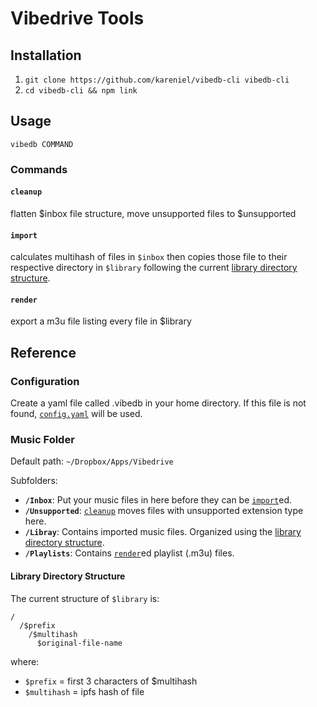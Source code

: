 # Vibedrive Tools


## Installation

1. `git clone https://github.com/kareniel/vibedb-cli vibedb-cli`
2. `cd vibedb-cli && npm link`


## Usage

`vibedb COMMAND`

### Commands

#### `cleanup`

flatten $inbox file structure, move unsupported files to $unsupported


#### `import`

calculates multihash of files in `$inbox` then copies those file to their
respective directory in `$library` following the current 
[library directory structure](#library-directory-structure).

#### `render`

export a m3u file listing every file in $library 


## Reference

### Configuration

Create a yaml file called .vibedb in your home directory.
If this file is not found, [`config.yaml`](./config.yaml) will be used. 

### Music Folder

Default path: `~/Dropbox/Apps/Vibedrive` 

Subfolders: 

- **`/Inbox`**: Put your music files in here before they can be [`import`](#import)ed.
- **`/Unsupported`**: [`cleanup`](#cleanup) moves files with unsupported extension type here.
- **`/Libray`**: Contains imported music files. Organized using the [library directory structure](#library-directory-structure).
- **`/Playlists`**: Contains [`render`](#render)ed playlist (.m3u) files.


#### Library Directory Structure

The current structure of `$library` is:

```
/
  /$prefix
    /$multihash
      $original-file-name
```

where:

- `$prefix` = first 3 characters of $multihash
- `$multihash` = ipfs hash of file

